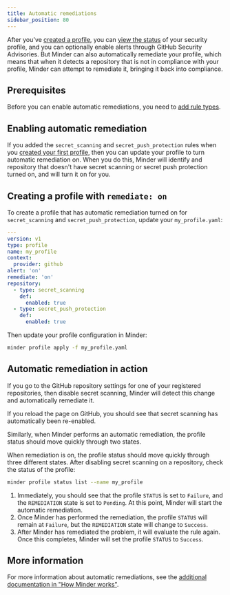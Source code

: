 ```yaml
---
title: Automatic remediations
sidebar_position: 80
---
```


After you've [created a profile](first_profile), you can
[view the status](viewing_status) of your security profile, and you can
optionally enable alerts through GitHub Security Advisories. But Minder can also
automatically remediate your profile, which means that when it detects a
repository that is not in compliance with your profile, Minder can attempt to
remediate it, bringing it back into compliance.

## Prerequisites

Before you can enable automatic remediations, you need to
[add rule types](first_profile#add-rule-types).

## Enabling automatic remediation

If you added the `secret_scanning` and `secret_push_protection` rules when you
[created your first profile](first_profile), then you can update your profile to
turn automatic remediation on. When you do this, Minder will identify and
repository that doesn't have secret scanning or secret push protection turned
on, and will turn it on for you.

## Creating a profile with `remediate: on`

To create a profile that has automatic remediation turned on for
`secret_scanning` and `secret_push_protection`, update your `my_profile.yaml`:

```yaml
---
version: v1
type: profile
name: my_profile
context:
  provider: github
alert: 'on'
remediate: 'on'
repository:
  - type: secret_scanning
    def:
      enabled: true
  - type: secret_push_protection
    def:
      enabled: true
```

Then update your profile configuration in Minder:

```bash
minder profile apply -f my_profile.yaml
```

## Automatic remediation in action

If you go to the GitHub repository settings for one of your registered
repositories, then disable secret scanning, Minder will detect this change and
automatically remediate it.

If you reload the page on GitHub, you should see that secret scanning has
automatically been re-enabled.

Similarly, when Minder performs an automatic remediation, the profile status
should move quickly through two states.

When remediation is on, the profile status should move quickly through three
different states. After disabling secret scanning on a repository, check the
status of the profile:

```bash
minder profile status list --name my_profile
```

1. Immediately, you should see that the profile `STATUS` is set to `Failure`,
   and the `REMEDIATION` state is set to `Pending`. At this point, Minder will
   start the automatic remediation.
2. Once Minder has performed the remediation, the profile `STATUS` will remain
   at `Failure`, but the `REMEDIATION` state will change to `Success`.
3. After Minder has remediated the problem, it will evaluate the rule again.
   Once this completes, Minder will set the profile `STATUS` to `Success`.

## More information

For more information about automatic remediations, see the
[additional documentation in "How Minder works"](../understand/remediations).
